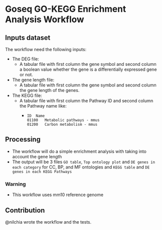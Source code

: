 # Goseq GO-KEGG Enrichment Analysis Workflow

## Inputs dataset

The workflow need the following inputs:
- The DEG file:
    - A tabular file with first column the gene symbol and second column a boolean value whether the gene is a differentially expressed gene or not. 
- The gene length file:
    - A tabular file with first column the gene symbol and second column the gene length of the genes.
- The KEGG file:
    - A tabular file with first column the Pathway ID and second column the Pathway name like: 
        -   ```
            ID  Name
            01100   Metabolic pathways - mmus
            01200   Carbon metabolism - mmus 
            ```
 
## Processing

- The workflow will do a simple enrichment analysis with taking into account the gene length
- The output will be 3 files `GO table`, `Top ontology plot` and `DE genes in each category` for CC, BP, and MF ontologies and `KEGG table` and `DE genes in each KEGG Pathways`

### Warning

- This workflow uses mm10 reference genome

## Contribution

@nilchia wrote the workflow and the tests.
